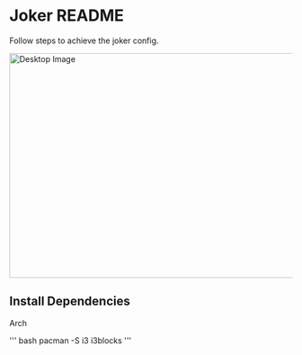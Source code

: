 # Joker README
Follow steps to achieve the joker config. 

<img src="https://res.cloudinary.com/dkshl8nj6/image/upload/v1622289784/i3%20Shots/Joker-01_xppi1r.png" Style="height:400px; width: 800px;" alt="Desktop Image">

## Install Dependencies

Arch

''' bash
pacman -S i3 i3blocks
'''    
